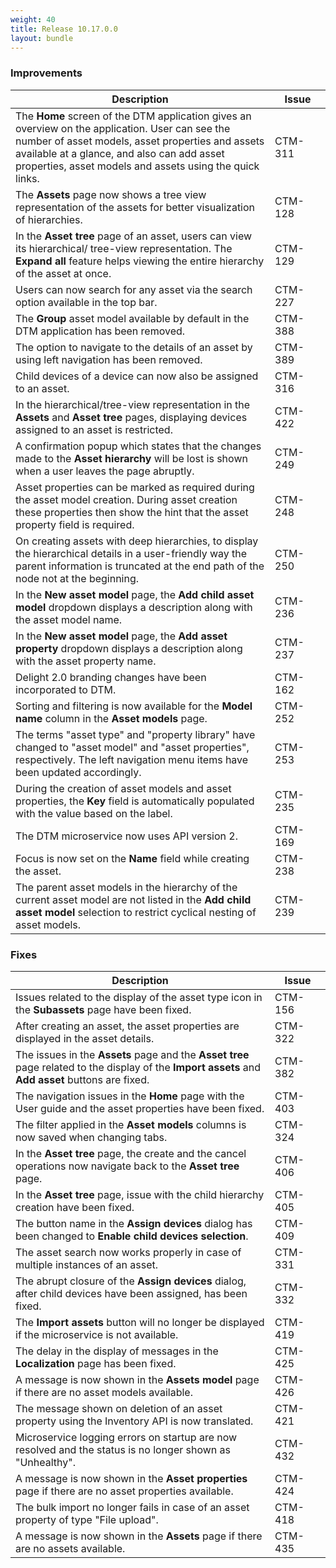 ```yaml
---
weight: 40
title: Release 10.17.0.0
layout: bundle
---
```


### Improvements

<div><table ><colgroup>
<col style="width: 70%;"><col style="width: 15%;"></colgroup>
<thead><tr>
<th>
Description</th>
<th>
Issue</th>
</tr>
</thead><tbody>

<tr>
<td>The <b>Home</b> screen of the DTM application gives an overview on the application. User can see the number of asset models, asset properties and assets available at a glance, and also can add asset properties, asset models and assets using the quick links.
<td>CTM-311</td>
</tr>

<tr>
<td>The <b>Assets</b> page now shows a tree view representation of the assets for better visualization of hierarchies.</td>
<td>CTM-128</td>
</tr>

<tr>
<td>In the <b>Asset tree</b> page of an asset, users can view its hierarchical/ tree-view representation. The <b>Expand all</b> feature helps viewing the entire hierarchy of the asset at once.</td>
<td>CTM-129</td>
</tr>

<tr>
<td>Users can now search for any asset via the search option available in the top bar.</td>
<td>CTM-227</td>
</tr>

<tr>
<td>The <b>Group</b> asset model available by default in the DTM application has been removed.</td>
<td>CTM-388</td>
</tr

<tr>
<td>The option to navigate to the details of an asset by using left navigation has been removed.</td>
<td>CTM-389</td>
</tr

<tr>
<td>Child devices of a device can now also be assigned to an asset.</td>
<td>CTM-316</td>
</tr>

<tr>
<td>In the hierarchical/tree-view representation in the <b>Assets</b> and <b>Asset tree</b> pages, displaying devices assigned to an asset is restricted.</td>
<td>CTM-422</td>
</tr>

<tr>
<td>A confirmation popup which states that the changes made to the <b>Asset hierarchy</b> will be lost is shown when a user leaves the page abruptly.</td>
<td>CTM-249</td>
</tr>

<tr>
<td>Asset properties can be marked as required during the asset model creation. During asset creation these properties then show the hint that the asset property field is required.</td>
<td>CTM-248</td>
</tr>

<tr>
<td>On creating assets with deep hierarchies, to display the hierarchical details in a user-friendly way the parent information is truncated at the end path of the node not at the beginning.</td>
<td>CTM-250</td>
</tr>

<tr>
<td>In the <b>New asset model</b> page, the <b>Add child asset model</b> dropdown displays a description along with the asset model name.</td>
<td>CTM-236</td>
</tr>

<tr>
<td>In the <b>New asset model</b> page, the <b>Add asset property</b> dropdown displays a description along with the asset property name.</td>
<td>CTM-237</td>
</tr>

<tr>
<td>Delight 2.0 branding changes have been incorporated to DTM.</td>
<td>CTM-162</td>
</tr>

<tr>
<td>Sorting and filtering is now available for the <b>Model name</b> column in the <b>Asset models</b> page.</td>
<td>CTM-252</td>
</tr>

<tr>
<td>The terms "asset type" and "property library" have changed to "asset model" and "asset properties", respectively. The left navigation menu items have been updated accordingly.</td>
<td>CTM-253</td>
</tr>

<tr>
<td>During the creation of asset models and asset properties, the <b>Key</b> field is automatically populated with the value based on the label.</td>
<td>CTM-235</td>
</tr>

<tr>
<td>The DTM microservice now uses API version 2.</td>
<td>CTM-169</td>
</tr>

<tr>
<td>Focus is now set on the <b>Name</b> field while creating the asset.</td>
<td>CTM-238</td>
</tr>

<tr>
<td>The parent asset models in the hierarchy of the current asset model are not listed in the <b>Add child asset model</b> selection to restrict cyclical nesting of asset models.</td>
<td>CTM-239</td>
</tr>

</tbody></table></div>

### Fixes

<div><table ><colgroup>
<col style="width: 70%;"><col style="width: 15%;"></colgroup>
<thead><tr>
<th>
Description</th>
<th>
Issue</th>
</tr>
</thead><tbody>

<tr>
<td>Issues related to the display of the asset type icon in the <b>Subassets</b> page have been fixed.</td>
<td>CTM-156</td>
</tr>

<tr>
<td>After creating an asset, the asset properties are displayed in the asset details.</td>
<td>CTM-322</td>
</tr>

<tr>
<td>The issues in the <b>Assets</b> page and the <b>Asset tree</b> page related to the display of the <b>Import assets</b> and <b>Add asset</b> buttons are fixed.</td>
<td>CTM-382</td>
</tr>

<tr>
<td>The navigation issues in the <b>Home</b> page with the User guide and the asset properties have been fixed. </td>
<td>CTM-403</td>
</tr>

<tr>
<td>The filter applied in the <b>Asset models</b> columns is now saved when changing tabs.</td>
<td>CTM-324</td>
</tr>

<tr>
<td>In the <b>Asset tree</b> page, the create and the cancel operations now navigate back to the <b>Asset tree</b> page.</td>
<td>CTM-406</td>
</tr>

<tr>
<td>In the <b>Asset tree</b> page, issue with the child hierarchy creation have been fixed.</td>
<td>CTM-405</td>
</tr>

<tr>
<td>The button name in the <b>Assign devices</b> dialog has been changed to <b>Enable child devices selection</b>.</td>
<td>CTM-409</td>
</tr>

<tr>
<td>The asset search now works properly in case of multiple instances of an asset.</td>
<td>CTM-331</td>
</tr>

<tr>
<td>The abrupt closure of the <b>Assign devices</b> dialog, after child devices have been assigned, has been fixed.</td>
<td>CTM-332</td>
</tr>

<tr>
<td>The <b>Import assets</b> button will no longer be displayed if the microservice is not available.</td>
<td>CTM-419</td>
</tr>

<tr>
<td>The delay in the display of messages in the <b>Localization</b> page has been fixed.</td>
<td>CTM-425</td>
</tr>

<tr>
<td>A message is now shown in the <b>Assets model</b> page if there are no asset models available.</td>
<td>CTM-426</td>
</tr>

<tr>
<td>The message shown on deletion of an asset property using the Inventory API is now translated.</td>
<td>CTM-421</td>
</tr>

<tr>
<td>Microservice logging errors on startup are now resolved and the status is no longer shown as "Unhealthy".</td>
<td>CTM-432</td>
</tr>

<tr>
<td>A message is now shown in the <b>Asset properties</b> page if there are no asset properties available.</td>
<td>CTM-424</td>
</tr>

<tr>
<td>The bulk import no longer fails in case of an asset property of type "File upload".</td>
<td>CTM-418</td>
</tr>

<tr>
<td>A message is now shown in the <b>Assets</b> page if there are no assets available.</td>
<td>CTM-435</td>
</tr>

</tbody></table></div>
